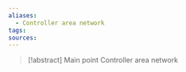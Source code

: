 ```yaml
---
aliases:
  - Controller area network
tags: 
sources:
---
```

> [!abstract] Main point
> Controller area network


